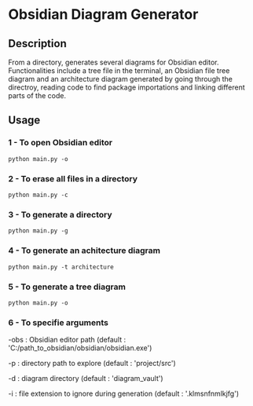 # Obsidian Diagram Generator

## Description

From a directory, generates several diagrams for Obsidian editor. Functionalities include a tree file in the terminal, an Obsidian file tree diagram and an architecture diagram generated by going through the directroy, reading code to find package importations and linking different parts of the code.

## Usage

### 1 - To open Obsidian editor
```
python main.py -o
```
### 2 - To erase all files in a directory
```
python main.py -c
```
### 3 - To generate a directory
```
python main.py -g
```
### 4 - To generate an achitecture diagram
```
python main.py -t architecture
```
### 5 - To generate a tree diagram
```
python main.py -o
```
### 6 - To specifie arguments

-obs : Obsidian editor path (default : 'C:/path_to_obsidian/obsidian/obsidian.exe')

-p : directory path to explore (default : 'project/src')

-d : diagram directory (default : 'diagram_vault')

-i : file extension to ignore during generation (default : '.klmsnfnmlkjfg')
